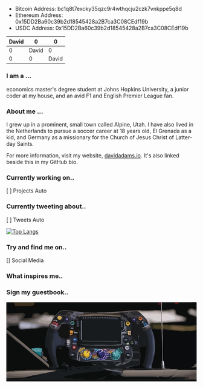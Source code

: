 - Bitcoin Address: bc1q8t7excky35qzc9r4wthqcju2czk7vnkppe5q8d
- Ethereum Address: 0x15DD2Ba60c39b2d18545428a2B7ca3C08CEdf19b
- USDC Address: 0x15DD2Ba60c39b2d18545428a2B7ca3C08CEdf19b

| David |   0   |   0   | 
|-------|-------|-------|
|   0   | David |   0   |
|   0   |   0   | David |

### I am a ...
economics master's degree student at Johns Hopkins University, a junior coder at my house, and an avid F1 and English Premier League fan.

### About me ...
I grew up in a prominent, small town called Alpine, Utah. I have also lived in the Netherlands to pursue a soccer career at 18 years old, El Grenada as a kid, and Germany as a missionary for the Church of Jesus Christ of Latter-day Saints.

For more information, visit my website, [davidadams.io](https://davidadams.io). It's also linked beside this in my GitHub bio.

### Currently working on..
[ ] Projects Auto

### Currently tweeting about..
[ ] Tweets Auto

[![Top Langs](https://github-readme-stats.vercel.app/api/top-langs/?username=davidatoms&layout=compact)](https://github.com/davidatoms/github-readme-stats)

### Try and find me on..
[] Social Media

### What inspires me..

### Sign my guestbook..

![Mercedes Benz F1 2022](mercedes_steering.png)
